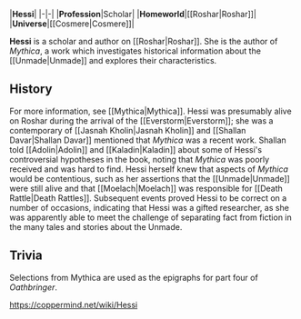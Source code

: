 |**Hessi**|
|-|-|
|**Profession**|Scholar|
|**Homeworld**|[[Roshar\|Roshar]]|
|**Universe**|[[Cosmere\|Cosmere]]|

**Hessi** is a scholar and author on [[Roshar\|Roshar]]. She is the author of *Mythica*, a work which investigates historical information about the [[Unmade\|Unmade]] and explores their characteristics.

## History
For more information, see [[Mythica\|Mythica]].
Hessi was presumably alive on Roshar during the arrival of the [[Everstorm\|Everstorm]]; she was a contemporary of [[Jasnah Kholin\|Jasnah Kholin]] and [[Shallan Davar\|Shallan Davar]] mentioned that *Mythica* was a recent work. Shallan told [[Adolin\|Adolin]] and [[Kaladin\|Kaladin]] about some of Hessi's controversial hypotheses in the book, noting that *Mythica* was poorly received and was hard to find. Hessi herself knew that aspects of *Mythica* would be contentious, such as her assertions that the [[Unmade\|Unmade]] were still alive and that [[Moelach\|Moelach]] was responsible for [[Death Rattle\|Death Rattles]]. Subsequent events proved Hessi to be correct on a number of occasions, indicating that Hessi was a gifted researcher, as she was apparently able to meet the challenge of separating fact from fiction in the many tales and stories about the Unmade.

## Trivia
Selections from Mythica are used as the epigraphs for part four of *Oathbringer*.




https://coppermind.net/wiki/Hessi